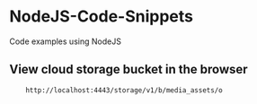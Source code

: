 # NodeJS-Code-Snippets
Code examples using NodeJS

## View cloud storage bucket in the browser
```
    http://localhost:4443/storage/v1/b/media_assets/o
```
